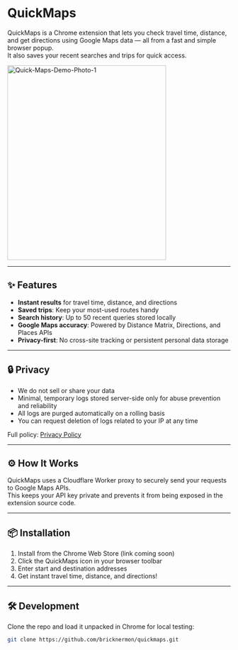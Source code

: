 # QuickMaps

QuickMaps is a Chrome extension that lets you check travel time, distance, and get directions 
using Google Maps data — all from a fast and simple browser popup.  
It also saves your recent searches and trips for quick access.

<img width="358" height="439" alt="Quick-Maps-Demo-Photo-1" src="https://github.com/user-attachments/assets/dcd4ffed-d5bd-4f5d-bc00-a0d0884f7c12" />

---

## ✨ Features
- **Instant results** for travel time, distance, and directions
- **Saved trips**: Keep your most-used routes handy
- **Search history**: Up to 50 recent queries stored locally
- **Google Maps accuracy**: Powered by Distance Matrix, Directions, and Places APIs
- **Privacy-first**: No cross-site tracking or persistent personal data storage

---

## 🔒 Privacy
- We do not sell or share your data
- Minimal, temporary logs stored server-side only for abuse prevention and reliability
- All logs are purged automatically on a rolling basis
- You can request deletion of logs related to your IP at any time

Full policy: [Privacy Policy](https://github.com/bricknermon/QuickMaps/blob/main/PRIVACY_POLICY.md)

---

## ⚙️ How It Works
QuickMaps uses a Cloudflare Worker proxy to securely send your requests to Google Maps APIs.  
This keeps your API key private and prevents it from being exposed in the extension source code.

---

## 📦 Installation
1. Install from the Chrome Web Store (link coming soon)
2. Click the QuickMaps icon in your browser toolbar
3. Enter start and destination addresses
4. Get instant travel time, distance, and directions!

---

## 🛠 Development
Clone the repo and load it unpacked in Chrome for local testing:
```bash
git clone https://github.com/bricknermon/quickmaps.git
